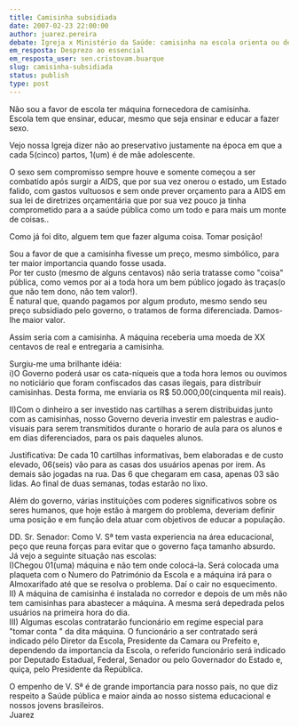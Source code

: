 ```yaml
---
title: Camisinha subsidiada
date: 2007-02-23 22:00:00
author: juarez.pereira
debate: Igreja x Ministério da Saúde: camisinha na escola orienta ou desorienta?
em_resposta: Desprezo ao essencial 
em_resposta_user: sen.cristovam.buarque
slug: camisinha-subsidiada
status: publish 
type: post
---
```


  
Não sou a favor de escola ter máquina fornecedora de camisinha.   
Escola tem que ensinar, educar, mesmo que seja ensinar e educar a fazer sexo.   
  
Vejo nossa Igreja dizer não ao preservativo justamente na época em que a cada 5(cinco) partos, 1(um) é de mãe adolescente.   
  
O sexo sem compromisso sempre houve e somente começou a ser combatido após surgir a AIDS, que por sua vez onerou o estado, um Estado falido, com gastos vultuosos e sem onde prever orçamento para a AIDS em sua lei de diretrizes orçamentária que por sua vez pouco ja tinha comprometido para a a saúde pública como um todo e para mais um monte de coisas..  
  
Como já foi dito, alguem tem que fazer alguma coisa. Tomar posição!  
  
Sou a favor de que a camisinha fivesse um preço, mesmo simbólico, para ter maior importancia quando fosse usada.   
Por ter custo (mesmo de alguns centavos) não seria tratasse como "coisa" pública, como vemos por ai a toda hora um bem público jogado às traças(o que não tem dono, não tem valor!).  
É natural que, quando pagamos por algum produto, mesmo sendo seu preço subsidiado pelo governo, o tratamos de forma diferenciada. Damos-lhe maior valor.  
  
Assim seria com a camisinha. A máquina receberia uma moeda de XX centavos de real e entregaria a camisinha.  
  
Surgiu-me uma brilhante idéia:  
i)O Governo poderá usar os cata-níqueis que a toda hora lemos ou ouvimos no noticiário que foram confiscados das casas ilegais, para distribuir camisinhas. Desta forma, me enviaria os R$ 50.000,00(cinquenta mil reais).  
  
II)Com o dinheiro a ser investido nas cartilhas a serem distribuidas junto com as camisinhas, nosso Governo deveria investir em palestras e audio-visuais para serem transmitidos durante o horario de aula para os alunos e em dias diferenciados, para os pais daqueles alunos.   
  
Justificativa: De cada 10 cartilhas informativas, bem elaboradas e de custo elevado, 06(seis) vão para as casas dos usuários apenas por irem. As demais são jogadas na rua. Das 6 que chegaram em casa, apenas 03 são lidas. Ao final de duas semanas, todas estarão no lixo.  
  
Além do governo, várias instituições com poderes significativos sobre os seres humanos, que hoje estão à margem do problema, deveriam definir uma posição e em função dela atuar com objetivos de educar a população.  
  
  
DD. Sr. Senador: Como V. Sª tem vasta experiencia na área educacional, peço que reuna forças para evitar que o governo faça tamanho absurdo.   
Já vejo a seguinte situação nas escolas:   
I)Chegou 01(uma) máquina e não tem onde colocá-la. Será colocada uma plaqueta com o Numero do Património da Escola e a máquina irá para o Almoxarifado até que se resolva o problema. Daí o cair no esquecimento.  
II) A máquina de camisinha é instalada no corredor e depois de um mês não tem camisinhas para abastecer a máquina. A mesma será depedrada pelos usuários na primeira hora do dia.  
III) Algumas escolas contratarão funcionário em regime especial para "tomar conta " da dita máquina. O funcionário a ser contratado será indicado pélo Diretor da Escola, Presidente da Camara ou Prefeito e, dependendo da importancia da Escola, o referido funcionário será indicado por Deputado Estadual, Federal, Senador ou pelo Governador do Estado e, quiça, pelo Presidente da República.  
  
O empenho de V. Sª é de grande importancia para nosso país, no que diz respeito a Saúde pública e maior ainda ao nosso sistema educacional e nossos jovens brasileiros.  
Juarez
